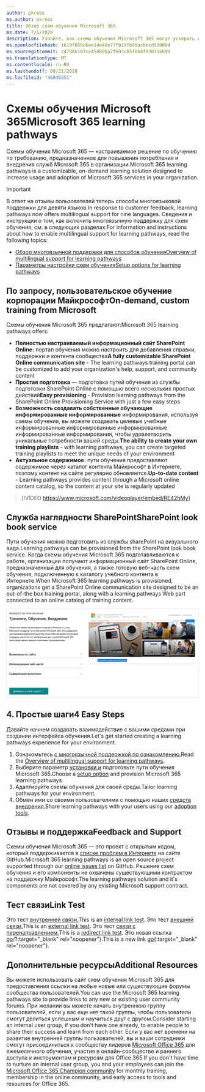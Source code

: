 ```yaml
---
author: pkrebs
ms.author: pkrebs
title: Обзор схем обучения Microsoft 365
ms.date: 7/6/2020
description: Узнайте, как схемы обучения Microsoft 365 могут ускорить использование и внедрение служб Microsoft 365 в вашей организации. Схемы обучения включают настраиваемую веб-часть SharePoint Online и современный обучающий сайт для общения SharePoint Online, который легко подготовить для клиента Microsoft 365.
ms.openlocfilehash: 16197850e6ee14e4de77fb19fb96acbbcd530004
ms.sourcegitcommit: c47986107ce45d89ba7f093c85f664f03033eb99
ms.translationtype: MT
ms.contentlocale: ru-RU
ms.lasthandoff: 08/21/2020
ms.locfileid: "46845551"
---
```

# <a name="microsoft-365-learning-pathways"></a><span data-ttu-id="0d159-104">Схемы обучения Microsoft 365</span><span class="sxs-lookup"><span data-stu-id="0d159-104">Microsoft 365 learning pathways</span></span> 
<span data-ttu-id="0d159-105">Схемы обучения Microsoft 365 — настраиваемое решение по обучению по требованию, предназначенное для повышения потребления и внедрения служб Microsoft 365 в организации.</span><span class="sxs-lookup"><span data-stu-id="0d159-105">Microsoft 365 learning pathways is a customizable, on-demand learning solution designed to increase usage and adoption of Microsoft 365 services in your organization.</span></span>    

> [!IMPORTANT]
> <span data-ttu-id="0d159-106">В ответ на отзывы пользователей теперь способы многоязыковой поддержки для девяти языков.</span><span class="sxs-lookup"><span data-stu-id="0d159-106">In response to customer feedback, learning pathways now offers multilingual support for nine languages.</span></span> <span data-ttu-id="0d159-107">Сведения и инструкции о том, как включить многоязычную поддержку для схем обучения, см. в следующих разделах:</span><span class="sxs-lookup"><span data-stu-id="0d159-107">For information and instructions about how to enable multilingual support for learning pathways, read the following topics:</span></span> 
>- [<span data-ttu-id="0d159-108">Обзор многоязычной поддержки для способов обучения</span><span class="sxs-lookup"><span data-stu-id="0d159-108">Overview of multilingual support for learning pathways</span></span>](custom_overview_ml.md) 
>- [<span data-ttu-id="0d159-109">Параметры настройки схем обучения</span><span class="sxs-lookup"><span data-stu-id="0d159-109">Setup options for learning pathways</span></span>](custom_setupoptions.md)  

## <a name="on-demand-custom-training-from-microsoft"></a><span data-ttu-id="0d159-110">По запросу, пользовательское обучение корпорации Майкрософт</span><span class="sxs-lookup"><span data-stu-id="0d159-110">On-demand, custom training from Microsoft</span></span>

<span data-ttu-id="0d159-111">Схемы обучения Microsoft 365 предлагают:</span><span class="sxs-lookup"><span data-stu-id="0d159-111">Microsoft 365 learning pathways offers:</span></span>

- <span data-ttu-id="0d159-112">**Полностью настраиваемый информационный сайт SharePoint Online:** портал обучения можно настроить для добавления справки, поддержки и контента сообщества</span><span class="sxs-lookup"><span data-stu-id="0d159-112">**A fully customizable SharePoint Online communication site** - The learning pathways training portal can be customized to add your organization's help, support, and community content</span></span>
- <span data-ttu-id="0d159-113">**Простая подготовка** — подготовка путей обучения из службы подготовки SharePoint Online с помощью всего нескольких простых действий</span><span class="sxs-lookup"><span data-stu-id="0d159-113">**Easy provisioning** - Provision learning pathways from the SharePoint Online Provisioning Service with just a few easy steps</span></span>
- <span data-ttu-id="0d159-114">**Возможность создавать собственные обучающие информированные информированные** информирования, используя схемы обучения, вы можете создавать целевые учебные информированные информированные информированные информированные информирования, чтобы удовлетворить уникальные потребности вашей среды.</span><span class="sxs-lookup"><span data-stu-id="0d159-114">**The ability to create your own training playlists** - with learning pathways, you can create targeted training playlists to meet the unique needs of your environment</span></span>
- <span data-ttu-id="0d159-115">**Актуальное содержимое:** пути обучения предоставляют содержимое через каталог контента Майкрософт в Интернете, поэтому контент на сайте регулярно обновляется.</span><span class="sxs-lookup"><span data-stu-id="0d159-115">**Up-to-date content** - Learning pathways provides content through a Microsoft online content catalog, so the content at your site is regularly updated</span></span>

> [!VIDEO https://www.microsoft.com/videoplayer/embed/RE42hMy]

## <a name="sharepoint-look-book-service"></a><span data-ttu-id="0d159-116">Служба наглядности SharePoint</span><span class="sxs-lookup"><span data-stu-id="0d159-116">SharePoint look book service</span></span>
<span data-ttu-id="0d159-117">Пути обучения можно подготовить из службы sharePoint на визуального вида.</span><span class="sxs-lookup"><span data-stu-id="0d159-117">Learning pathways can be provisioned from the SharePoint look book service.</span></span> <span data-ttu-id="0d159-118">Когда схемы обучения Microsoft 365 подготавливаются к работе, организации получают информационный сайт SharePoint Online, предназначенный для обучения, а также готовую веб-часть схем обучения, подключенную к каталогу учебного контента в Интернете.</span><span class="sxs-lookup"><span data-stu-id="0d159-118">When Microsoft 365 learning pathways is provisioned, organizations get a SharePoint Online communication site designed to be an out-of-the box training portal, along with a learning pathways Web part connected to an online catalog of training content.</span></span> 

![cg-provision.png](media/cg-provision.png)

## <a name="4-easy-steps"></a><span data-ttu-id="0d159-120">4. Простые шаги</span><span class="sxs-lookup"><span data-stu-id="0d159-120">4 Easy Steps</span></span>
<span data-ttu-id="0d159-121">Давайте начнем создавать взаимодействие с вашими средами при создании интерфейса обучения.</span><span class="sxs-lookup"><span data-stu-id="0d159-121">Let's get started creating a learning pathways experience for your environment.</span></span>
1. <span data-ttu-id="0d159-122">Ознакомьтесь [с многоязычной поддержкой по ознакомлению.](custom_overview_ml.md)</span><span class="sxs-lookup"><span data-stu-id="0d159-122">Read the [Overview of multilingual support for learning pathways](custom_overview_ml.md).</span></span> 
2. <span data-ttu-id="0d159-123">Выберите параметр [установки и](custom_setupoptions.md) подготовьте пути обучения Microsoft 365.</span><span class="sxs-lookup"><span data-stu-id="0d159-123">Choose a [setup option](custom_setupoptions.md) and provision Microsoft 365 learning pathways.</span></span>  
3. <span data-ttu-id="0d159-124">Адаптируйте схемы обучения для своей среды.</span><span class="sxs-lookup"><span data-stu-id="0d159-124">Tailor learning pathways for your environment.</span></span>
4. <span data-ttu-id="0d159-125">Обмен ими со своими пользователями с помощью наших [средств внедрения.](driveadoption.md)</span><span class="sxs-lookup"><span data-stu-id="0d159-125">Share learning pathways with your users using our [adoption tools](driveadoption.md).</span></span>

## <a name="feedback-and-support"></a><span data-ttu-id="0d159-126">Отзывы и поддержка</span><span class="sxs-lookup"><span data-stu-id="0d159-126">Feedback and Support</span></span>

<span data-ttu-id="0d159-127">Схемы обучения Microsoft 365 — это проект с открытым кодом, который поддерживается в [списке проблем в Интернете](https://aka.ms/CustomLearningHelp) на сайте GitHub.</span><span class="sxs-lookup"><span data-stu-id="0d159-127">Microsoft 365 learning pathways is an open source project supported through our [online issues list](https://aka.ms/CustomLearningHelp) on GitHub.</span></span> <span data-ttu-id="0d159-128">Решение схем обучения и его компоненты не охвачены существующими контрактом на поддержку Майкрософт.</span><span class="sxs-lookup"><span data-stu-id="0d159-128">The learning pathways solution and it's components are not covered by any existing Microsoft support contract.</span></span>  
## <a name="link-test"></a><span data-ttu-id="0d159-129">Тест связи</span><span class="sxs-lookup"><span data-stu-id="0d159-129">Link Test</span></span>
<span data-ttu-id="0d159-130">Это тест [внутренней связи.](custom_setupoptions.md)</span><span class="sxs-lookup"><span data-stu-id="0d159-130">This is an [internal link test](custom_setupoptions.md).</span></span> <span data-ttu-id="0d159-131">Это тест [внешней связи.](https://adoption.microsoft.com/)</span><span class="sxs-lookup"><span data-stu-id="0d159-131">This is an [external link test](https://adoption.microsoft.com/).</span></span>
<span data-ttu-id="0d159-132">Это тест [связи с перенаправлением.](https://aka.ms/CustomLearningHelp)</span><span class="sxs-lookup"><span data-stu-id="0d159-132">This is a [redirect link test](https://aka.ms/CustomLearningHelp).</span></span>
<span data-ttu-id="0d159-133">Это новая ссылка [go](http://stackoverflow.com)/?:target="_blank" rel="noopener"}.</span><span class="sxs-lookup"><span data-stu-id="0d159-133">This is a new link [go](http://stackoverflow.com){:target="_blank" rel="noopener"}.</span></span>

## <a name="additional-resources"></a><span data-ttu-id="0d159-134">Дополнительные ресурсы</span><span class="sxs-lookup"><span data-stu-id="0d159-134">Additional Resources</span></span>
<span data-ttu-id="0d159-135">Вы можете использовать сайт схем обучения Microsoft 365 для предоставления ссылки на любые новые или существующие форумы сообщества пользователей.</span><span class="sxs-lookup"><span data-stu-id="0d159-135">You can use the Microsoft 365 learning pathways site to provide links to any new or existing user community forums.</span></span> <span data-ttu-id="0d159-136">При желании вы можете начать внутреннюю группу пользователей, если у вас еще нет такой группы, чтобы пользователи смогут делиться успешным и научиться друг с другом.</span><span class="sxs-lookup"><span data-stu-id="0d159-136">Consider starting an internal user group, if you don't have one already, to enable people to share their success and learn from each other.</span></span>  <span data-ttu-id="0d159-137">Если у вас нет времени на развитие внутренней группы пользователей, вы и ваши сотрудники смогут присоединиться к сообществу лидеров [Microsoft Office 365](https://aka.ms/O365Champions) для ежемесячного обучения, участия в онлайн-сообществе и раннего доступа к инструментам и ресурсам для Office 365.</span><span class="sxs-lookup"><span data-stu-id="0d159-137">If you don't have time to nurture an internal user group, you and your employees can join the [Microsoft Office 365 Champion community](https://aka.ms/O365Champions) for monthly training, membership in the online community, and early access to tools and resources for Office 365.</span></span>  